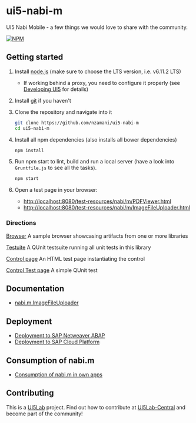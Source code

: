 # ui5-nabi-m

UI5 Nabi Mobile - a few things we would love to share with the community.

[![NPM](https://nodei.co/npm/ui5-nabi-m.png?compact=true)](https://npmjs.org/package/ui5-nabi-m)

## Getting started

1. Install [node.js](http://nodejs.org/) (make sure to choose the LTS version, i.e. v6.11.2 LTS)
    * If working behind a proxy, you need to configure it properly (see [Developing UI5](https://github.com/SAP/openui5/blob/master/docs/developing.md) for details)

1. Install [git](https://git-scm.com/) if you haven't

1. Clone the repository and navigate into it

	```sh
	git clone https://github.com/nzamani/ui5-nabi-m
	cd ui5-nabi-m
	```

1. Install all npm dependencies (also installs all bower dependencies)

	```sh
	npm install
	```

1. Run npm start to lint, build and run a local server (have a look into `Gruntfile.js` to see all the tasks).

	```sh
	npm start
	```

1. Open a test page in your browser:
	- [http://localhost:8080/test-resources/nabi/m/PDFViewer.html](http://localhost:8080/test-resources/nabi/m/PDFViewer.html)
	- [http://localhost:8080/test-resources/nabi/m/ImageFileUploader.html](http://localhost:8080/test-resources/nabi/m/ImageFileUploader.html)

### Directions

[Browser](http://localhost:8080/test-resources/ui5lab/browser/index.html) A sample browser showcasing artifacts from one or more libraries

[Testuite](http://localhost:8080/test-resources/nabi/m/qunit/testsuite.qunit.html) A QUnit testsuite running all unit tests in this library

[Control page](http://localhost:8080/test-resources/nabi/m/PDFViewer.html) An HTML test page instantiating the control

[Control Test page](http://localhost:8080/test-resources/nabi/m/qunit/PDFViewer.qunit.html) A simple QUnit test

## Documentation

- [nabi.m.ImageFileUploader](docs/nabi.m.ImageFileUploader/nabi.m.ImageFileUploader.md)

## Deployment

- [Deployment to SAP Netweaver ABAP](docs/deployment/sap-nw-abap-deployment.md)
- [Deployment to SAP Cloud Platform](docs/deployment/sap-cloud-platform-deployment.md)

## Consumption of nabi.m

- [Consumption of nabi.m in own apps](docs/deployment/consuming-lib-in-apps.md)


## Contributing

This is a [UI5Lab](https://github.com/UI5Lab) project. Find out how to contribute at [UI5Lab-Central](https://github.com/UI5Lab/UI5Lab-central) and become part of the community!

